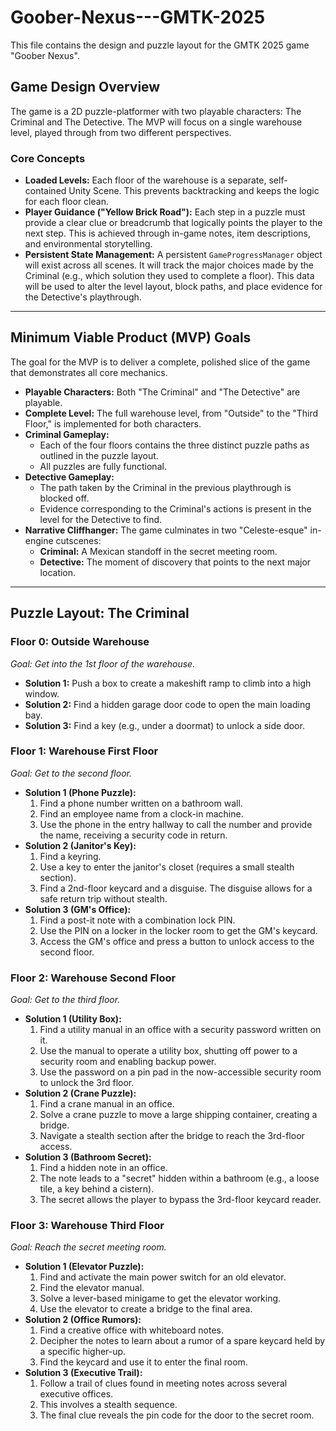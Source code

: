 # Goober-Nexus---GMTK-2025

This file contains the design and puzzle layout for the GMTK 2025 game "Goober Nexus".

## Game Design Overview

The game is a 2D puzzle-platformer with two playable characters: The Criminal and The Detective. The MVP will focus on a single warehouse level, played through from two different perspectives.

### Core Concepts

*   **Loaded Levels:** Each floor of the warehouse is a separate, self-contained Unity Scene. This prevents backtracking and keeps the logic for each floor clean.
*   **Player Guidance ("Yellow Brick Road"):** Each step in a puzzle must provide a clear clue or breadcrumb that logically points the player to the next step. This is achieved through in-game notes, item descriptions, and environmental storytelling.
*   **Persistent State Management:** A persistent `GameProgressManager` object will exist across all scenes. It will track the major choices made by the Criminal (e.g., which solution they used to complete a floor). This data will be used to alter the level layout, block paths, and place evidence for the Detective's playthrough.

---

## Minimum Viable Product (MVP) Goals

The goal for the MVP is to deliver a complete, polished slice of the game that demonstrates all core mechanics.

*   **Playable Characters:** Both "The Criminal" and "The Detective" are playable.
*   **Complete Level:** The full warehouse level, from "Outside" to the "Third Floor," is implemented for both characters.
*   **Criminal Gameplay:**
    *   Each of the four floors contains the three distinct puzzle paths as outlined in the puzzle layout.
    *   All puzzles are fully functional.
*   **Detective Gameplay:**
    *   The path taken by the Criminal in the previous playthrough is blocked off.
    *   Evidence corresponding to the Criminal's actions is present in the level for the Detective to find.
*   **Narrative Cliffhanger:** The game culminates in two "Celeste-esque" in-engine cutscenes:
    *   **Criminal:** A Mexican standoff in the secret meeting room.
    *   **Detective:** The moment of discovery that points to the next major location.

---

## Puzzle Layout: The Criminal

### Floor 0: Outside Warehouse
*Goal: Get into the 1st floor of the warehouse.*

*   **Solution 1:** Push a box to create a makeshift ramp to climb into a high window.
*   **Solution 2:** Find a hidden garage door code to open the main loading bay.
*   **Solution 3:** Find a key (e.g., under a doormat) to unlock a side door.

### Floor 1: Warehouse First Floor
*Goal: Get to the second floor.*

*   **Solution 1 (Phone Puzzle):**
    1.  Find a phone number written on a bathroom wall.
    2.  Find an employee name from a clock-in machine.
    3.  Use the phone in the entry hallway to call the number and provide the name, receiving a security code in return.
*   **Solution 2 (Janitor's Key):**
    1.  Find a keyring.
    2.  Use a key to enter the janitor's closet (requires a small stealth section).
    3.  Find a 2nd-floor keycard and a disguise. The disguise allows for a safe return trip without stealth.
*   **Solution 3 (GM's Office):**
    1.  Find a post-it note with a combination lock PIN.
    2.  Use the PIN on a locker in the locker room to get the GM's keycard.
    3.  Access the GM's office and press a button to unlock access to the second floor.

### Floor 2: Warehouse Second Floor
*Goal: Get to the third floor.*

*   **Solution 1 (Utility Box):**
    1.  Find a utility manual in an office with a security password written on it.
    2.  Use the manual to operate a utility box, shutting off power to a security room and enabling backup power.
    3.  Use the password on a pin pad in the now-accessible security room to unlock the 3rd floor.
*   **Solution 2 (Crane Puzzle):**
    1.  Find a crane manual in an office.
    2.  Solve a crane puzzle to move a large shipping container, creating a bridge.
    3.  Navigate a stealth section after the bridge to reach the 3rd-floor access.
*   **Solution 3 (Bathroom Secret):**
    1.  Find a hidden note in an office.
    2.  The note leads to a "secret" hidden within a bathroom (e.g., a loose tile, a key behind a cistern).
    3.  The secret allows the player to bypass the 3rd-floor keycard reader.

### Floor 3: Warehouse Third Floor
*Goal: Reach the secret meeting room.*

*   **Solution 1 (Elevator Puzzle):**
    1.  Find and activate the main power switch for an old elevator.
    2.  Find the elevator manual.
    3.  Solve a lever-based minigame to get the elevator working.
    4.  Use the elevator to create a bridge to the final area.
*   **Solution 2 (Office Rumors):**
    1.  Find a creative office with whiteboard notes.
    2.  Decipher the notes to learn about a rumor of a spare keycard held by a specific higher-up.
    3.  Find the keycard and use it to enter the final room.
*   **Solution 3 (Executive Trail):**
    1.  Follow a trail of clues found in meeting notes across several executive offices.
    2.  This involves a stealth sequence.
    3.  The final clue reveals the pin code for the door to the secret room.
